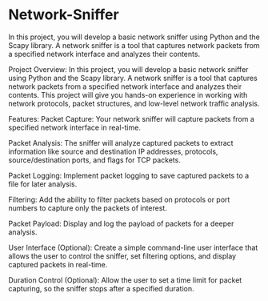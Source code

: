 # Network-Sniffer
In this project, you will develop a basic network sniffer using Python and the Scapy library. A network sniffer is a tool that captures network packets from a specified network interface and analyzes their contents. 


Project Overview:
In this project, you will develop a basic network sniffer using Python and the Scapy library. A network sniffer is a tool that captures network packets from a specified network interface and analyzes their contents. This project will give you hands-on experience in working with network protocols, packet structures, and low-level network traffic analysis.

Features:
Packet Capture:
Your network sniffer will capture packets from a specified network interface in real-time.

Packet Analysis:
The sniffer will analyze captured packets to extract information like source and destination IP addresses, protocols, source/destination ports, and flags for TCP packets.

Packet Logging:
Implement packet logging to save captured packets to a file for later analysis.

Filtering:
Add the ability to filter packets based on protocols or port numbers to capture only the packets of interest.

Packet Payload:
Display and log the payload of packets for a deeper analysis.

User Interface (Optional):
Create a simple command-line user interface that allows the user to control the sniffer, set filtering options, and display captured packets in real-time.

Duration Control (Optional):
Allow the user to set a time limit for packet capturing, so the sniffer stops after a specified duration.
